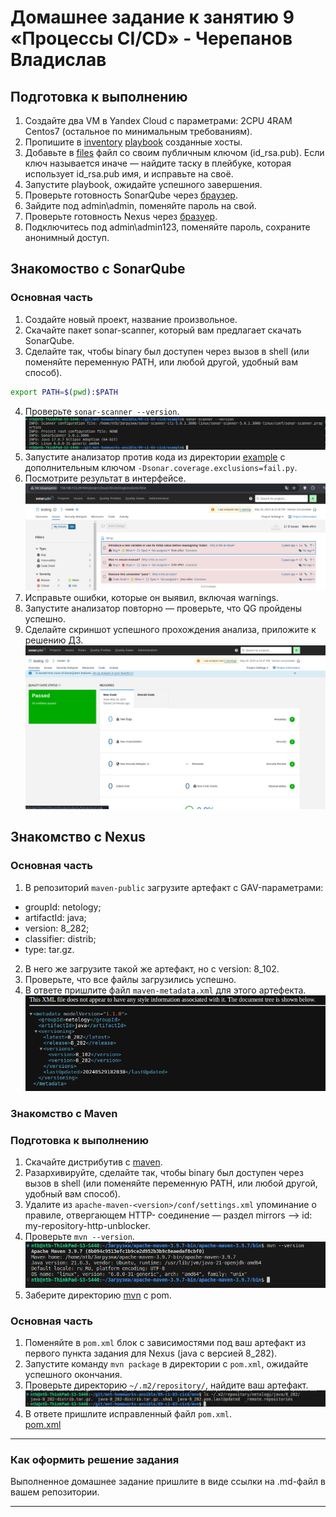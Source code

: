 # Домашнее задание к занятию 9 «Процессы CI/CD» - Черепанов Владислав

## Подготовка к выполнению

1. Создайте два VM в Yandex Cloud с параметрами: 2CPU 4RAM Centos7 (остальное по минимальным требованиям).
2. Пропишите в [inventory](./infrastructure/inventory/cicd/hosts.yml) [playbook](./infrastructure/site.yml) созданные хосты.
3. Добавьте в [files](./infrastructure/files/) файл со своим публичным ключом (id_rsa.pub). Если ключ называется иначе — найдите таску в плейбуке, которая использует id_rsa.pub имя, и исправьте на своё.
4. Запустите playbook, ожидайте успешного завершения.
5. Проверьте готовность SonarQube через [браузер](http://localhost:9000).
6. Зайдите под admin\admin, поменяйте пароль на свой.
7.  Проверьте готовность Nexus через [бразуер](http://localhost:8081).
8. Подключитесь под admin\admin123, поменяйте пароль, сохраните анонимный доступ.

## Знакомоство с SonarQube

### Основная часть

1. Создайте новый проект, название произвольное.
2. Скачайте пакет sonar-scanner, который вам предлагает скачать SonarQube.
3. Сделайте так, чтобы binary был доступен через вызов в shell (или поменяйте переменную PATH, или любой другой, удобный вам способ).  
```bash
export PATH=$(pwd):$PATH
```
4. Проверьте `sonar-scanner --version`.  
![1](https://github.com/plusvaldis/mnt-homeworks-ansible/blob/MNT-video/09-ci-03-cicd/img/1.png)  
5. Запустите анализатор против кода из директории [example](./example) с дополнительным ключом `-Dsonar.coverage.exclusions=fail.py`.  
6. Посмотрите результат в интерфейсе.  
![2](https://github.com/plusvaldis/mnt-homeworks-ansible/blob/MNT-video/09-ci-03-cicd/img/2.png)  
7. Исправьте ошибки, которые он выявил, включая warnings.  
8. Запустите анализатор повторно — проверьте, что QG пройдены успешно.  
9. Сделайте скриншот успешного прохождения анализа, приложите к решению ДЗ.  
![3](https://github.com/plusvaldis/mnt-homeworks-ansible/blob/MNT-video/09-ci-03-cicd/img/3.png) 

## Знакомство с Nexus

### Основная часть

1. В репозиторий `maven-public` загрузите артефакт с GAV-параметрами:

 *    groupId: netology;
 *    artifactId: java;
 *    version: 8_282;
 *    classifier: distrib;
 *    type: tar.gz.
   
2. В него же загрузите такой же артефакт, но с version: 8_102.
3. Проверьте, что все файлы загрузились успешно.
4. В ответе пришлите файл `maven-metadata.xml` для этого артефекта.  
![4](https://github.com/plusvaldis/mnt-homeworks-ansible/blob/MNT-video/09-ci-03-cicd/img/4.png)  

### Знакомство с Maven

### Подготовка к выполнению

1. Скачайте дистрибутив с [maven](https://maven.apache.org/download.cgi).
2. Разархивируйте, сделайте так, чтобы binary был доступен через вызов в shell (или поменяйте переменную PATH, или любой другой, удобный вам способ).
3. Удалите из `apache-maven-<version>/conf/settings.xml` упоминание о правиле, отвергающем HTTP- соединение — раздел mirrors —> id: my-repository-http-unblocker.
4. Проверьте `mvn --version`.  
![5](https://github.com/plusvaldis/mnt-homeworks-ansible/blob/MNT-video/09-ci-03-cicd/img/5.png)  
5. Заберите директорию [mvn](./mvn) с pom.

### Основная часть

1. Поменяйте в `pom.xml` блок с зависимостями под ваш артефакт из первого пункта задания для Nexus (java с версией 8_282).
2. Запустите команду `mvn package` в директории с `pom.xml`, ожидайте успешного окончания.
3. Проверьте директорию `~/.m2/repository/`, найдите ваш артефакт.  
![6](https://github.com/plusvaldis/mnt-homeworks-ansible/blob/MNT-video/09-ci-03-cicd/img/6.png)  
4. В ответе пришлите исправленный файл `pom.xml`.  
[pom.xml](https://github.com/plusvaldis/mnt-homeworks-ansible/blob/MNT-video/09-ci-03-cicd/mvn/pom.xml)  


---

### Как оформить решение задания

Выполненное домашнее задание пришлите в виде ссылки на .md-файл в вашем репозитории.

---
